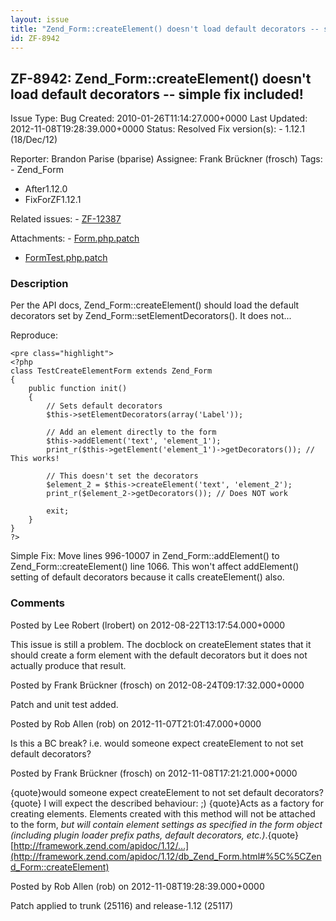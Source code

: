 ```yaml
---
layout: issue
title: "Zend_Form::createElement() doesn't load default decorators -- simple fix included!"
id: ZF-8942
---
```


ZF-8942: Zend\_Form::createElement() doesn't load default decorators -- simple fix included!
--------------------------------------------------------------------------------------------

 Issue Type: Bug Created: 2010-01-26T11:14:27.000+0000 Last Updated: 2012-11-08T19:28:39.000+0000 Status: Resolved Fix version(s): - 1.12.1 (18/Dec/12)
 
 Reporter:  Brandon Parise (bparise)  Assignee:  Frank Brückner (frosch)  Tags: - Zend\_Form
- After1.12.0
- FixForZF1.12.1
 
 Related issues: - [ZF-12387](/issues/browse/ZF-12387)
 
 Attachments: - [Form.php.patch](/issues/secure/attachment/15196/Form.php.patch)
- [FormTest.php.patch](/issues/secure/attachment/15195/FormTest.php.patch)
 
### Description

Per the API docs, Zend\_Form::createElement() should load the default decorators set by Zend\_Form::setElementDecorators(). It does not...

Reproduce:

 
    <pre class="highlight">
    <?php
    class TestCreateElementForm extends Zend_Form
    {
        public function init()
        {
            // Sets default decorators
            $this->setElementDecorators(array('Label'));
    
            // Add an element directly to the form 
            $this->addElement('text', 'element_1');
            print_r($this->getElement('element_1')->getDecorators()); // This works!
    
            // This doesn't set the decorators
            $element_2 = $this->createElement('text', 'element_2');
            print_r($element_2->getDecorators()); // Does NOT work
    
            exit;
        }
    }
    ?>


Simple Fix: Move lines 996-10007 in Zend\_Form::addElement() to Zend\_Form::createElement() line 1066. This won't affect addElement() setting of default decorators because it calls createElement() also.

 

 

### Comments

Posted by Lee Robert (lrobert) on 2012-08-22T13:17:54.000+0000

This issue is still a problem. The docblock on createElement states that it should create a form element with the default decorators but it does not actually produce that result.

 

 

Posted by Frank Brückner (frosch) on 2012-08-24T09:17:32.000+0000

Patch and unit test added.

 

 

Posted by Rob Allen (rob) on 2012-11-07T21:01:47.000+0000

Is this a BC break? i.e. would someone expect createElement to not set default decorators?

 

 

Posted by Frank Brückner (frosch) on 2012-11-08T17:21:21.000+0000

{quote}would someone expect createElement to not set default decorators?{quote} I will expect the described behaviour: ;) {quote}Acts as a factory for creating elements. Elements created with this method will not be attached to the form, _but will contain element settings as specified in the form object (including plugin loader prefix paths, default decorators, etc.)_.{quote} [http://framework.zend.com/apidoc/1.12/…](http://framework.zend.com/apidoc/1.12/db_Zend_Form.html#%5C%5CZend_Form::createElement)

 

 

Posted by Rob Allen (rob) on 2012-11-08T19:28:39.000+0000

Patch applied to trunk (25116) and release-1.12 (25117)

 

 